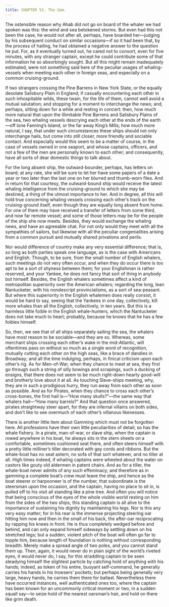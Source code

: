 ```yaml
---
title: CHAPTER 53. The Gam.
---
```


The ostensible reason why Ahab did not go on board of the whaler we had spoken was this: the wind and sea betokened storms. But even had this not been the case, he would not after all, perhaps, have boarded her—judging by his subsequent conduct on similar occasions—if so it had been that, by the process of hailing, he had obtained a negative answer to the question he put. For, as it eventually turned out, he cared not to consort, even for five minutes, with any stranger captain, except he could contribute some of that information he so absorbingly sought. But all this might remain inadequately estimated, were not something said here of the peculiar usages of whaling-vessels when meeting each other in foreign seas, and especially on a common cruising-ground.

If two strangers crossing the Pine Barrens in New York State, or the equally desolate Salisbury Plain in England; if casually encountering each other in such inhospitable wilds, these twain, for the life of them, cannot well avoid a mutual salutation; and stopping for a moment to interchange the news; and, perhaps, sitting down for a while and resting in concert: then, how much more natural that upon the illimitable Pine Barrens and Salisbury Plains of the sea, two whaling vessels descrying each other at the ends of the earth—off lone Fanning’s Island, or the far away King’s Mills; how much more natural, I say, that under such circumstances these ships should not only interchange hails, but come into still closer, more friendly and sociable contact. And especially would this seem to be a matter of course, in the case of vessels owned in one seaport, and whose captains, officers, and not a few of the men are personally known to each other; and consequently, have all sorts of dear domestic things to talk about.

For the long absent ship, the outward-bounder, perhaps, has letters on board; at any rate, she will be sure to let her have some papers of a date a year or two later than the last one on her blurred and thumb-worn files. And in return for that courtesy, the outward-bound ship would receive the latest whaling intelligence from the cruising-ground to which she may be destined, a thing of the utmost importance to her. And in degree, all this will hold true concerning whaling vessels crossing each other’s track on the cruising-ground itself, even though they are equally long absent from home. For one of them may have received a transfer of letters from some third, and now far remote vessel; and some of those letters may be for the people of the ship she now meets. Besides, they would exchange the whaling news, and have an agreeable chat. For not only would they meet with all the sympathies of sailors, but likewise with all the peculiar congenialities arising from a common pursuit and mutually shared privations and perils.

Nor would difference of country make any very essential difference; that is, so long as both parties speak one language, as is the case with Americans and English. Though, to be sure, from the small number of English whalers, such meetings do not very often occur, and when they do occur there is too apt to be a sort of shyness between them; for your Englishman is rather reserved, and your Yankee, he does not fancy that sort of thing in anybody but himself. Besides, the English whalers sometimes affect a kind of metropolitan superiority over the American whalers; regarding the long, lean Nantucketer, with his nondescript provincialisms, as a sort of sea-peasant. But where this superiority in the English whalemen does really consist, it would be hard to say, seeing that the Yankees in one day, collectively, kill more whales than all the English, collectively, in ten years. But this is a harmless little foible in the English whale-hunters, which the Nantucketer does not take much to heart; probably, because he knows that he has a few foibles himself.

So, then, we see that of all ships separately sailing the sea, the whalers have most reason to be sociable—and they are so. Whereas, some merchant ships crossing each other’s wake in the mid-Atlantic, will oftentimes pass on without so much as a single word of recognition, mutually cutting each other on the high seas, like a brace of dandies in Broadway; and all the time indulging, perhaps, in finical criticism upon each other’s rig. As for Men-of-War, when they chance to meet at sea, they first go through such a string of silly bowings and scrapings, such a ducking of ensigns, that there does not seem to be much right-down hearty good-will and brotherly love about it at all. As touching Slave-ships meeting, why, they are in such a prodigious hurry, they run away from each other as soon as possible. And as for Pirates, when they chance to cross each other’s cross-bones, the first hail is—“How many skulls?”—the same way that whalers hail—“How many barrels?” And that question once answered, pirates straightway steer apart, for they are infernal villains on both sides, and don’t like to see overmuch of each other’s villanous likenesses.

There is another little item about Gamming which must not be forgotten here. All professions have their own little peculiarities of detail; so has the whale fishery. In a pirate, man-of-war, or slave ship, when the captain is rowed anywhere in his boat, he always sits in the stern sheets on a comfortable, sometimes cushioned seat there, and often steers himself with a pretty little milliner’s tiller decorated with gay cords and ribbons. But the whale-boat has no seat astern, no sofa of that sort whatever, and no tiller at all. High times indeed, if whaling captains were wheeled about the water on castors like gouty old aldermen in patent chairs. And as for a tiller, the whale-boat never admits of any such effeminacy; and therefore as in gamming a complete boat’s crew must leave the ship, and hence as the boat steerer or harpooneer is of the number, that subordinate is the steersman upon the occasion, and the captain, having no place to sit in, is pulled off to his visit all standing like a pine tree. And often you will notice that being conscious of the eyes of the whole visible world resting on him from the sides of the two ships, this standing captain is all alive to the importance of sustaining his dignity by maintaining his legs. Nor is this any very easy matter; for in his rear is the immense projecting steering oar hitting him now and then in the small of his back, the after-oar reciprocating by rapping his knees in front. He is thus completely wedged before and behind, and can only expand himself sideways by settling down on his stretched legs; but a sudden, violent pitch of the boat will often go far to topple him, because length of foundation is nothing without corresponding breadth. Merely make a spread angle of two poles, and you cannot stand them up. Then, again, it would never do in plain sight of the world’s riveted eyes, it would never do, I say, for this straddling captain to be seen steadying himself the slightest particle by catching hold of anything with his hands; indeed, as token of his entire, buoyant self-command, he generally carries his hands in his trowsers’ pockets; but perhaps being generally very large, heavy hands, he carries them there for ballast. Nevertheless there have occurred instances, well authenticated ones too, where the captain has been known for an uncommonly critical moment or two, in a sudden squall say—to seize hold of the nearest oarsman’s hair, and hold on there like grim death.